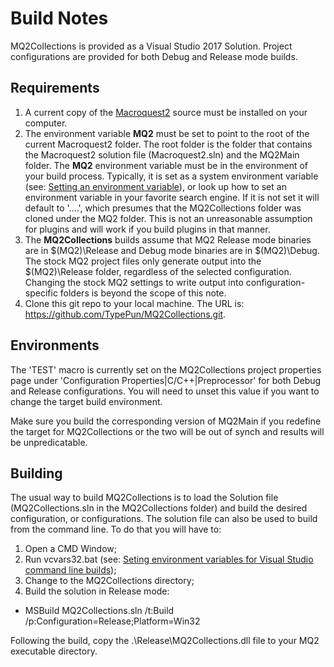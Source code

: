# Build Notes

MQ2Collections is provided as a Visual Studio 2017 Solution. Project configurations are
provided for both Debug and Release mode builds.

## Requirements

1. A current copy of the [Macroquest2](https://macroquest2.com/main.php?p=download) source must
be installed on your computer.
2. The environment variable **MQ2** must be set to point to the root of the current Macroquest2 folder. The root folder is the folder that contains the Macroquest2 solution file (Macroquest2.sln) and the MQ2Main folder. The **MQ2** environment variable must be in the environment of your build process. Typically, it is set as a system environment variable (see: [Setting an environment variable](https://www.computerhope.com/issues/ch000549.htm)), or look up how to set an environment variable in your favorite search engine. If it is not set it will default to '..\..', which presumes that the MQ2Collections folder was cloned under the MQ2 folder. This is not an unreasonable assumption for plugins and will work if you build plugins in that manner.
3. The **MQ2Collections** builds assume that MQ2 Release mode binaries are in $(MQ2)\Release and Debug mode binaries are in $(MQ2)\Debug. The stock MQ2 project files only generate output into the $(MQ2)\Release folder, regardless of the selected configuration. Changing the stock MQ2 settings to write output into configuration-specific folders is beyond the scope of this note.
4. Clone this git repo to your local machine. The URL is: https://github.com/TypePun/MQ2Collections.git.

## Environments

The 'TEST' macro is currently set on the MQ2Collections project properties page under 'Configuration Properties|C/C++|Preprocessor' for both Debug and Release configurations. You will need to unset this value if you want to change the target build environment.

Make sure you build the corresponding version of MQ2Main if you redefine the target for MQ2Collections or the two will be out of synch and results will be unpredicatable.

## Building

The usual way to build MQ2Collections is to load the Solution file (MQ2Collections.sln in the MQ2Collections folder) and build the desired configuration, or configurations. The solution file can also
be used to build from the command line. To do that you will have to:

1. Open a CMD Window;
2. Run vcvars32.bat (see: [Seting environment variables for Visual Studio command line builds](https://docs.microsoft.com/en-us/cpp/build/setting-the-path-and-environment-variables-for-command-line-builds?view=vs-2017));
3. Change to the MQ2Collections directory;
4. Build the solution in Release mode:
  * MSBuild MQ2Collections.sln /t:Build /p:Configuration=Release;Platform=Win32

Following the build, copy the .\Release\MQ2Collections.dll file to your MQ2 executable directory.
 
